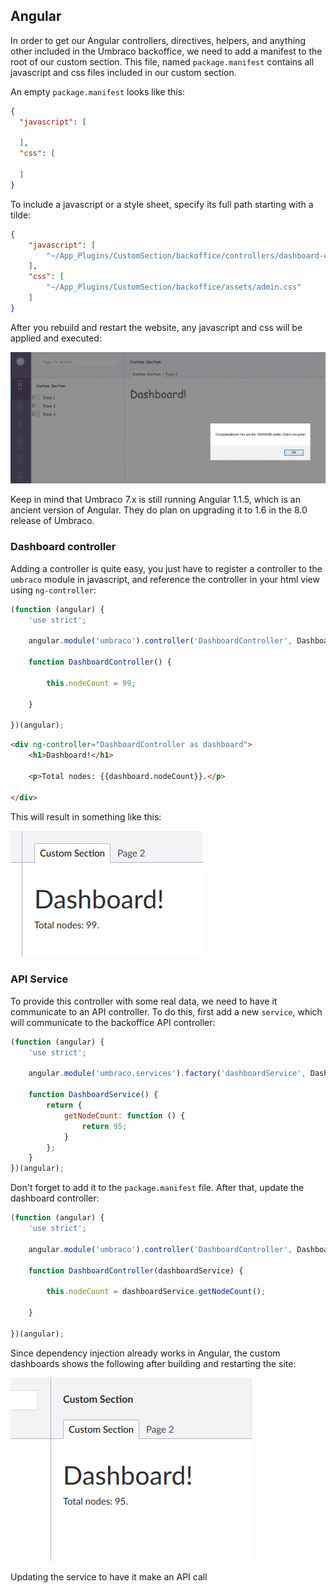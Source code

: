 ﻿## Angular

In order to get our Angular controllers, directives, helpers, and
anything other included in the Umbraco backoffice, we need to add a
manifest to the root of our custom section. This file, named 
`package.manifest` contains all javascript and css files included
in our custom section.

An empty `package.manifest` looks like this:

``` json
{
  "javascript": [
    
  ],
  "css": [

  ]
}
```

To include a javascript or a style sheet, specify its full path starting
with a tilde:

``` json
{
    "javascript": [
        "~/App_Plugins/CustomSection/backoffice/controllers/dashboard-controller.js"
    ],
    "css": [
        "~/App_Plugins/CustomSection/backoffice/assets/admin.css"
    ]
}
```

After you rebuild and restart the website, any javascript and css will be applied 
and executed:

![That's working](images/custom3.png)

Keep in mind that Umbraco 7.x is still running Angular 1.1.5, which is an ancient version
of Angular. They do plan on upgrading it to 1.6 in the 8.0 release of Umbraco.

### Dashboard controller

Adding a controller is quite easy, you just have to register a controller to the `umbraco`
module in javascript, and reference the controller in your html view using `ng-controller`:

``` js
(function (angular) {
    'use strict';

    angular.module('umbraco').controller('DashboardController', DashboardController);

    function DashboardController() {

        this.nodeCount = 99;

    }

})(angular);
```

``` html
<div ng-controller="DashboardController as dashboard">
    <h1>Dashboard!</h1>

    <p>Total nodes: {{dashboard.nodeCount}}.</p>
    
</div>
```

This will result in something like this:

![Node count on dashboard](images/custom4.png)

### API Service

To provide this controller with some real data, we need to have it communicate to an API
controller. To do this, first add a new `service`, which will communicate to the backoffice
API controller:

``` js
(function (angular) {
    'use strict';

    angular.module('umbraco.services').factory('dashboardService', DashboardService);

    function DashboardService() {
        return {
            getNodeCount: function () {
                return 95;
            }
        };
    }
})(angular);
```

Don't forget to add it to the `package.manifest` file. After that, update the dashboard 
controller:

``` js
(function (angular) {
    'use strict';

    angular.module('umbraco').controller('DashboardController', DashboardController);

    function DashboardController(dashboardService) {

        this.nodeCount = dashboardService.getNodeCount();

    }

})(angular);
```

Since dependency injection already works in Angular, the custom dashboards shows the following
after building and restarting the site:

![Service working](images/custom5.png)

Updating the service to have it make an API call